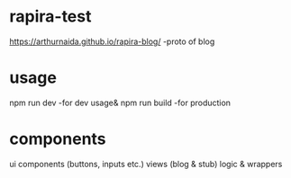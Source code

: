 # rapira-test
https://arthurnaida.github.io/rapira-blog/ -proto of blog
# usage
npm run dev -for dev usage&
npm run build -for production
# components
ui components (buttons, inputs etc.)
views (blog & stub)
logic & wrappers

```
